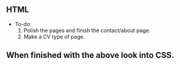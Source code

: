## HTML
* To-do:
  1. Polish the pages and finish the contact/about page.
  2. Make a CV type of page.

## When finished with the above look into CSS.
